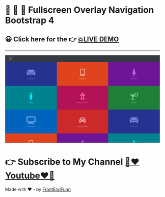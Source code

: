 # 🙈 🙉 🙊 Fullscreen Overlay Navigation Bootstrap 4

## 😃 Click here for the 👉 [💥LIVE DEMO](https://frontendfunn.github.io/fullscreen-overlay-navigation-menu/)

---

![preview](./images/preview.png)

# 👉 Subscribe to My Channel [💙❤️Youtube❤️💙](https://www.youtube.com/channel/UCpOHt5d6GG-mvo-_pU06rhQ?sub_confirmation=1)

Made with ❤️ - by [FrontEndFunn](https://www.youtube.com/channel/UCpOHt5d6GG-mvo-_pU06rhQ?sub_confirmation=1)
